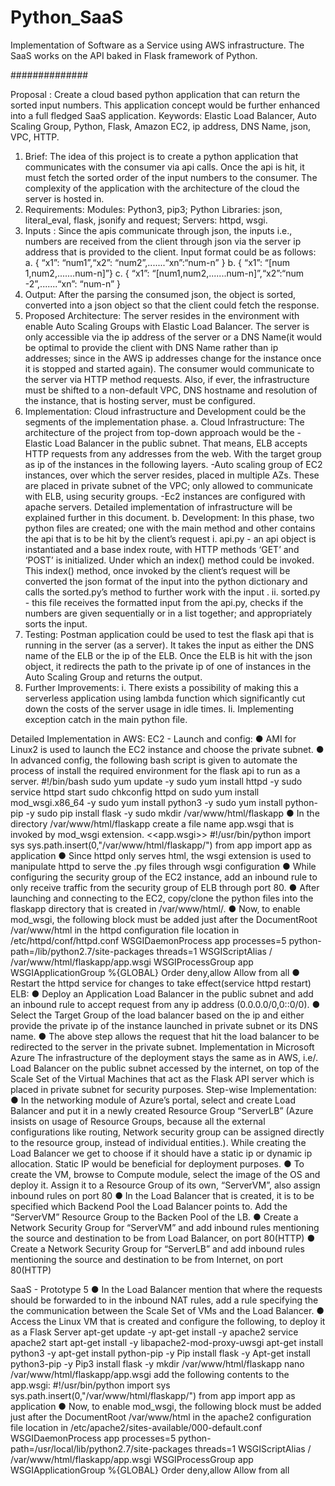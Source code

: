 # Python_SaaS
Implementation of Software as a Service using AWS infrastructure. The SaaS works on the API baked in Flask framework of Python.


##############

Proposal : ​Create a cloud based python application that can return the sorted input numbers.
This application concept would be further enhanced into a full fledged SaaS application.
Keywords: Elastic Load Balancer, Auto Scaling Group, Python, Flask, Amazon EC2, ip address, DNS Name, json, VPC, HTTP.
 1. Brief:
The idea of this project is to create a python application that communicates with the consumer via api calls. Once the api is hit, it must fetch the sorted order of the input numbers to the consumer. The complexity of the application with the architecture of the cloud the server is hosted in.
2. Requirements:
Modules: Python3, pip3;
Python Libraries: json, literal_eval, flask, jsonify and request;
Servers: httpd, wsgi.
3. Inputs :
Since the apis communicate through json, the inputs i.e., numbers are received from the client through json via the server ip address that is provided to the client.
Input format could be as follows:
a. { “x​1”: “num​1”,“x2”: “num​2”,.......“x​n”:“num​-n” }
b. { “x​1”: “[num​1,num2,.......num​-n]”}
c. { “x1”: “[num1,num2,.......num-n]”,“x2”:“num​-2”,.......“xn”: “num-n” }
4. Output:
After the parsing the consumed json, the object is sorted, converted into a json object so that the client could fetch the response.
5. Proposed Architecture:
The server resides in the environment with enable Auto Scaling Groups with Elastic Load Balancer. The server is only accessible via the ip address of the server or a DNS Name(it would be optimal to provide the client with DNS Name rather than ip addresses; since in the AWS ip addresses change for the instance once it is stopped and started again). The consumer would communicate to the server via HTTP method requests. Also, if ever, the infrastructure must be shifted to a non-default VPC, DNS hostname and resolution of the instance, that is hosting server, must be configured.
6. Implementation:
Cloud infrastructure and Development could be the segments of the implementation phase.
a. Cloud Infrastructure:
The architecture of the project from top-down approach would be the -Elastic Load Balancer in the public
subnet. That means, ELB accepts HTTP requests from any addresses from the web. With the target group as ip of the instances in the following layers.
-Auto scaling group of EC2 instances, over which the server resides, placed in multiple AZs. These are placed in private subnet of the VPC; only allowed to communicate with ELB, using security groups.
-Ec2 instances are configured with apache servers. Detailed implementation of infrastructure will be explained further in this document.
b. Development:
In this phase, two python files are created; one with the main method and other contains the api that is to be hit by the client’s request
i. api.py - an api object is instantiated and a base index route, with HTTP methods ‘GET’ and ‘POST’ is initialized. Under which an index() method could be invoked. This index() method, once invoked by the client’s request will be converted the json format of the input into the python dictionary and calls the sorted.py’s method to further work with the input .
ii. sorted.py - this file receives the formatted input from the api.py, checks if the numbers are given sequentially or in a list together; and appropriately sorts the input.
7. Testing:
Postman application could be used to test the flask api that is running in the server (as a server).
It takes the input as either the DNS name of the ELB or the ip of the ELB. Once the ELB is hit with the json object, it redirects the path to the private ip of one of instances in the Auto Scaling Group and returns the output.
8. Further Improvements:
i. There exists a possibility of making this a serverless application using lambda function which significantly cut down the costs of the server usage in idle times.
Ii. Implementing exception catch in the main python file.


 Detailed Implementation in AWS​: EC2 - Launch and config:
● AMI for Linux2 is used to launch the EC2 instance and choose the private subnet.
● In advanced config, the following bash script is given to automate the process of install
the required environment for the flask api to run as a server. #!/bin/bash
sudo yum update -y
sudo yum install httpd -y
sudo service httpd start
sudo chkconfig httpd on
sudo yum install mod_wsgi.x86_64 -y sudo yum install python3 -y
sudo yum install python-pip -y
sudo pip install flask -y
sudo mkdir /var/www/html/flaskapp
● In the directory /var/www/html/flaskapp create a file name app.wsgi that is invoked by mod_wsgi extension.
<<app.wsgi>>
#!/usr/bin/python
import sys sys.path.insert(0,"/var/www/html/flaskapp/") from app import app as application
● Since ​httpd ​only serves html, the ​wsgi extension is used to manipulate ​httpd ​to serve the .py files through wsgi configuration
● While configuring the security group of the EC2 instance, add an inbound rule to only receive traffic from the security group of ELB through port 80.
● After launching and connecting to the EC2, copy/clone the python files into the flaskapp directory that is created in /var/www/html/.
● Now, to enable ​mod_wsgi, the following block must be added just after the DocumentRoot /var/www/html in the httpd configuration file location in /etc/httpd/conf/httpd.conf
WSGIDaemonProcess app processes=5 python-path=/lib/python2.7/site-packages threads=1 WSGIScriptAlias / /var/www/html/flaskapp/app.wsgi
<Directory flaskapp>
    WSGIProcessGroup app 
    WSGIApplicationGroup %{GLOBAL}
    Order deny,allow
    Allow from all 
</Directory>
● Restart the httpd service for changes to take effect(​service httpd restart​)
ELB:
● Deploy an Application Load Balancer in the public subnet and add an inbound rule to accept request from any ip address (0.0.0.0/0,0::0/0).
● Select the ​Target Group ​of the load balancer based on the ip and either provide the private ip of the instance launched in private subnet or its DNS name.
● The above step allows the request that hit the load balancer to be redirected to the server in the private subnet.
Implementation in Microsoft Azure
The infrastructure of the deployment stays the same as in AWS, i.e/. Load Balancer on the public subnet accessed by the internet, on top of the Scale Set of the Virtual Machines that act as the Flask API server which is placed in private subnet for security purposes.
Step-wise Implementation:
● In the networking module of Azure’s portal, select and create Load Balancer and put it in a newly created Resource Group “ServerLB” (Azure insists on usage of Resource Groups, because all the external configurations like routing, Network security group can be assigned directly to the resource group, instead of individual entities.). While creating the Load Balancer we get to choose if it should have a static ip or dynamic ip allocation. Static IP would be beneficial for deployment purposes.
● To create the VM, browse to Compute module, select the image of the OS and deploy it. Assign it to a Resource Group of its own, “ServerVM”, also assign inbound rules on port 80
● In the Load Balancer that is created, it is to be specified which Backend Pool the Load Balancer points to. Add the “ServerVM” Resource Group to the Backen Pool of the LB.
● Create a Network Security Group for “ServerVM” and add inbound rules mentioning the source and destination to be from Load Balancer, on port 80(HTTP)
● Create a Network Security Group for “ServerLB” and add inbound rules mentioning the source and destination to be from Internet, on port 80(HTTP)

SaaS - Prototype 5
 ● In the Load Balancer mention that where the requests should be forwarded to in the inbound NAT rules, add a rule specifying the the communication between the Scale Set of VMs and the Load Balancer.
● Access the Linux VM that is created and configure the following, to deploy it as a Flask Server
apt-get update -y
apt-get install -y apache2
service apache2 start
apt-get install -y libapache2-mod-proxy-uwsgi apt-get install python3 -y
apt-get install python-pip -y
Pip install flask -y
Apt-get install python3-pip -y
Pip3 install flask -y
mkdir /var/www/html/flaskapp
nano /var/www/html/flaskapp/app.wsgi
add the following contents to the app.wsgi:
#!/usr/bin/python
import sys sys.path.insert(0,"/var/www/html/flaskapp/") from app import app as application
● Now, to enable ​mod_wsgi, the following block must be added just after the DocumentRoot /var/www/html in the apache2 configuration file location in /etc/apache2/sites-available/000-default.conf
WSGIDaemonProcess app processes=5 python-path=/usr/local/lib/python2.7/site-packages threads=1
WSGIScriptAlias / /var/www/html/flaskapp/app.wsgi
<Directory flaskapp>
    WSGIProcessGroup app 
    WSGIApplicationGroup %{GLOBAL} 
    Order deny,allow
    Allow from all
</Directory>